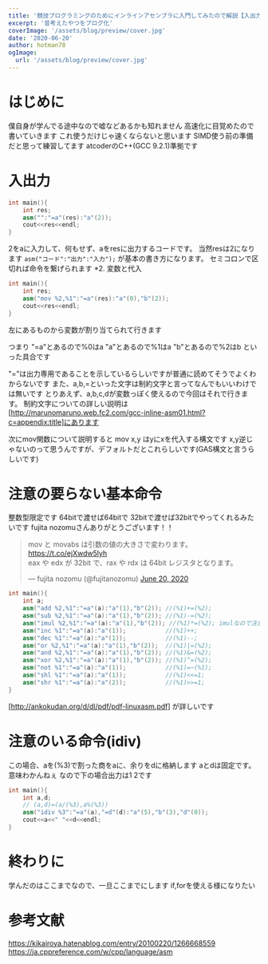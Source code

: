 ```yaml
---
title: '競技プログラミングのためにインラインアセンブラに入門してみたので解説【入出力,基本命令編】'
excerpt: '昔考えたやつをブログ化'
coverImage: '/assets/blog/preview/cover.jpg'
date: '2020-06-20'
author: hotman78
ogImage:
  url: '/assets/blog/preview/cover.jpg'
---
```


# はじめに
僕自身が学んでる途中なので嘘などあるかも知れません
高速化に目覚めたので書いていきます
これ使うだけじゃ速くならないと思います
SIMD使う前の準備だと思って練習してます
atcoderのC++(GCC 9.2.1)準拠です

# 入出力
```cpp
int main(){
    int res;
    asm("":"=a"(res):"a"(2));
    cout<<res<<endl;
}
```
2をaに入力して、何もせず、aをresに出力するコードです。
当然resは2になります
`asm("コード":"出力":"入力");` が基本の書き方になります。
セミコロンで区切れば命令を繋げられます
*2. 変数と代入
```cpp
int main(){
    int res;
    asm("mov %2,%1":"=a"(res):"a"(0),"b"(2));
    cout<<res<<endl;
}
```
左にあるものから変数が割り当てられて行きます

つまり
"=a"とあるので%0はa 
"a"とあるので%1はa
"b"とあるので%2はb
といった具合です

"="は出力専用であることを示しているらしいですが普通に読めてそうでよくわからないです
また、a,b,=といった文字は制約文字と言ってなんでもいいわけでは無いです
とりあえず、a,b,c,dが変数っぽく使えるので今回はそれで行きます。
制約文字についての詳しい説明は[http://marunomaruno.web.fc2.com/gcc-inline-asm01.html?c=appendix:title]にあります

次にmov関数について説明すると
mov x,y はyにxを代入する構文です
x,y逆じゃないのって思うんですが、デフォルトだとこれらしいです(GAS構文と言うらしいです)

# 注意の要らない基本命令
整数型限定です
64bitで渡せば64bitで
32bitで渡せば32bitでやってくれるみたいです
fujita nozomuさんありがとうございます！！
<blockquote class="twitter-tweet"><p lang="ja" dir="ltr">mov と movabs は引数の値の大きさで変わります。<a href="https://t.co/ejXwdw5lyh">https://t.co/ejXwdw5lyh</a><br>eax や edx が 32bit で、rax や rdx は 64bit レジスタとなります。</p>&mdash; fujita nozomu (@fujitanozomu) <a href="https://twitter.com/fujitanozomu/status/1274279933200576517?ref_src=twsrc%5Etfw">June 20, 2020</a></blockquote> <script async src="https://platform.twitter.com/widgets.js" charset="utf-8"></script>

```cpp
int main(){
    int a;
    asm("add %2,%1":"=a"(a):"a"(1),"b"(2)); //(%1)+=(%2);
    asm("sub %2,%1":"=a"(a):"a"(1),"b"(2)); //(%1)-=(%2);
    asm("imul %2,%1":"=a"(a):"a"(1),"b"(2)); //(%1)*=(%2); imulなので注意
    asm("inc %1":"=a"(a):"a"(1));           //(%1)++;
    asm("dec %1":"=a"(a):"a"(1));           //(%1)--;
    asm("or %2,%1":"=a"(a):"a"(1),"b"(2));  //(%1)|=(%2);
    asm("and %2,%1":"=a"(a):"a"(1),"b"(2)); //(%1)&=(%2);
    asm("xor %2,%1":"=a"(a):"a"(1),"b"(2)); //(%1)^=(%2);
    asm("not %1":"=a"(a):"a"(1));           //(%1)=~(%1);
    asm("shl %1":"=a"(a):"a"(1));           //(%1)<<=1;
    asm("shr %1":"=a"(a):"a"(2));           //(%1)>>=1;
}
```
[http://ankokudan.org/d/dl/pdf/pdf-linuxasm.pdf]
が詳しいです

# 注意のいる命令(idiv)
この場合、aを(%3)で割った商をaに、余りをdに格納します
aとdは固定です。意味わかんねぇ
なので下の場合出力は1 2です
```cpp
int main(){
    int a,d;
    // (a,d)=(a/(%3),a%(%3))
    asm("idiv %3":"=a"(a),"=d"(d):"a"(5),"b"(3),"d"(0));
    cout<<a<<" "<<d<<endl;
}
```

# 終わりに
学んだのはここまでなので、一旦ここまでにします
if,forを使える様になりたい
# 参考文献
https://kikairoya.hatenablog.com/entry/20100220/1266668559
https://ja.cppreference.com/w/cpp/language/asm

